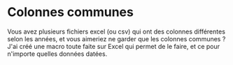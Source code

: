 # Colonnes communes
Vous avez plusieurs fichiers excel (ou csv) qui ont des colonnes différentes selon les années, et vous aimeriez ne garder que les colonnes communes ? J'ai créé une macro toute faite sur Excel qui permet de le faire, et ce pour n'importe quelles données datées.

